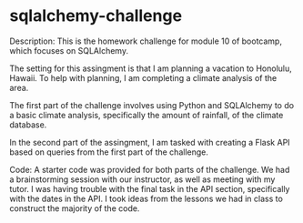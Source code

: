 # sqlalchemy-challenge
Description:
This is the homework challenge for module 10 of bootcamp, which focuses on SQLAlchemy.

The setting for this assingment is that I am planning a vacation to Honolulu, Hawaii. To help with planning, I am completing a climate analysis of the area. 

The first part of the challenge involves using Python and SQLAlchemy to do a basic climate analysis, specifically the amount of rainfall,  of the climate database.

In the second part of the assingment, I am tasked with creating a Flask API based on queries from the first part of the challenge.

Code:
A starter code was provided for both parts of the challenge. We had a brainstorming session with our instructor, as well as meeting with my tutor. I was having trouble with the final task in the API section, specifically with the dates in the API. I took ideas from the lessons we had in class to construct the majority of the code. 